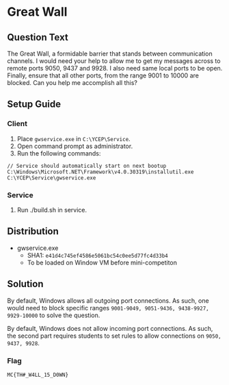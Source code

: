 # Great Wall

## Question Text

The Great Wall, a formidable barrier that stands between communication channels. I would need your help to allow me to get my messages across to remote ports 9050, 9437 and 9928. I also need same local ports to be open. Finally, ensure that all other ports, from the range 9001 to 10000 are blocked. Can you help me accomplish all this?

## Setup Guide
### Client
1. Place `gwservice.exe` in `C:\YCEP\Service`.
2. Open command prompt as administrator.
3. Run the following commands:  
```
// Service should automatically start on next bootup
C:\Windows\Microsoft.NET\Framework\v4.0.30319\installutil.exe C:\YCEP\Service\gwservice.exe
```

### Service
1. Run ./build.sh in service.

## Distribution
- gwservice.exe
    - SHA1: `e41d4c745ef4586e5061bc54c0ee5d77fc4d33b4`
    - To be loaded on Window VM before mini-competiton

## Solution
By default, Windows allows all outgoing port connections. As such, one would need to block specific ranges `9001-9049, 9051-9436, 9438-9927, 9929-10000` to solve the question.

By default, Windows does not allow incoming port connections. As such, the second part requires students to set rules to allow connections on `9050, 9437, 9928`.

### Flag
`MC{TH#_W4LL_15_D0WN}`
